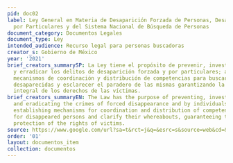 ```yaml
---
pid: doc02
label: Ley General en Materia de Desaparición Forzada de Personas, Desaparición Cometida
  por Particulares y del Sistema Nacional de Búsqueda de Personas
document_category: Documentos Legales
document_type: Ley
intended_audience: Recurso legal para personas buscadoras
creator_s: Gobierno de México
year: '2021'
brief_creators_summarySP: La Ley tiene el propósito de prevenir, investigar, sancionar
  y erradicar los delitos de desaparición forzada y por particulares; así como establecer
  mecanismos de coordinación y distribución de competencias para buscar a las personas
  desaparecidas y esclarecer el paradero de las mismas garantizando la protección
  integral de los derechos de las víctimas.
brief_creators_summaryEN: The Law has the purpose of preventing, investigating, punishing
  and eradicating the crimes of forced disappearance and by individuals; as well as
  establishing mechanisms for coordination and distribution of competencies to search
  for disappeared persons and clarify their whereabouts, guaranteeing the comprehensive
  protection of the rights of victims.
source: https://www.google.com/url?sa=t&rct=j&q=&esrc=s&source=web&cd=&cad=rja&uact=8&ved=2ahUKEwiv17q-j871AhXjQ98KHUg8CSwQFnoECAwQAw&url=https%3A%2F%2Fwww.diputados.gob.mx%2FLeyesBiblio%2Fpdf%2FLGMDFP_200521.pdf&usg=AOvVaw1khsKahsC7n88NT0BTupWV
order: '01'
layout: documentos_item
collection: documentos
---
```

